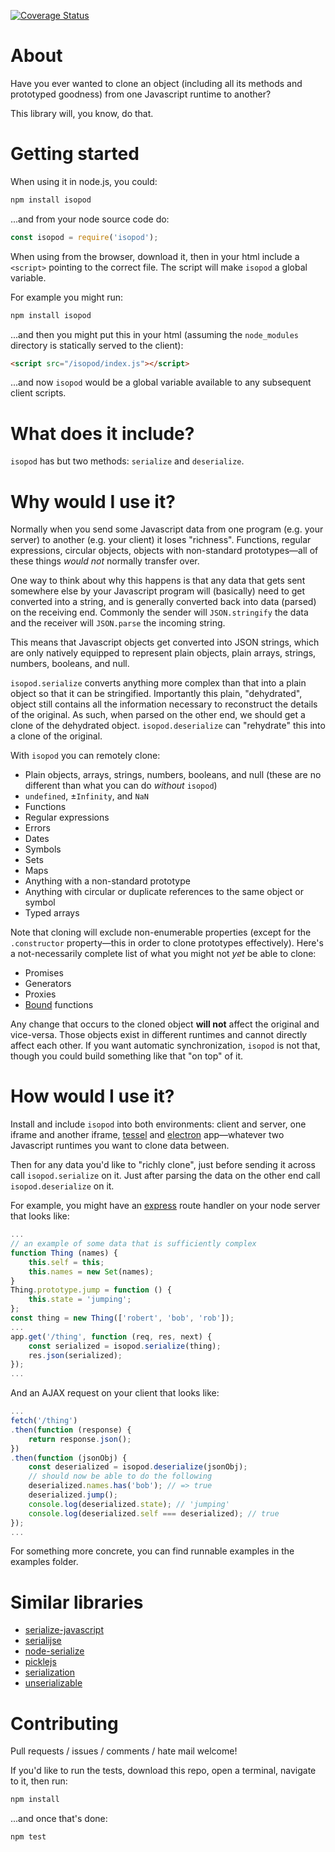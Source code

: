 [![Coverage Status](https://coveralls.io/repos/github/omriBernstein/isopod/badge.svg?branch=master)](https://coveralls.io/github/omriBernstein/isopod?branch=master)

# About

Have you ever wanted to clone an object (including all its methods and prototyped goodness) from one Javascript runtime to another?

This library will, you know, do that.

# Getting started

When using it in node.js, you could:

```bash
npm install isopod
```

...and from your node source code do:

```js
const isopod = require('isopod');
```

When using from the browser, download it, then in your html include a `<script>` pointing to the correct file. The script will make `isopod` a global variable.

For example you might run:

```bash
npm install isopod
``` 

...and then you might put this in your html (assuming the `node_modules` directory is statically served to the client):

```html
<script src="/isopod/index.js"></script>
```

...and now `isopod` would be a global variable available to any subsequent client scripts.

# What does it include?

`isopod` has but two methods: `serialize` and `deserialize`.

# Why would I use it?

Normally when you send some Javascript data from one program (e.g. your server) to another (e.g. your client) it loses "richness". Functions, regular expressions, circular objects, objects with non-standard prototypes—all of these things *would not* normally transfer over.

One way to think about why this happens is that any data that gets sent somewhere else by your Javascript program will (basically) need to get converted into a string, and is generally converted back into data (parsed) on the receiving end. Commonly the sender will `JSON.stringify` the data and the receiver will `JSON.parse` the incoming string.

This means that Javascript objects get converted into JSON strings, which are only natively equipped to represent plain objects, plain arrays, strings, numbers, booleans, and null.

`isopod.serialize` converts anything more complex than that into a plain object so that it can be stringified. Importantly this plain, "dehydrated", object still contains all the information necessary to reconstruct the details of the original. As such, when parsed on the other end, we should get a clone of the dehydrated object. `isopod.deserialize` can "rehydrate" this into a clone of the original.

With `isopod` you can remotely clone:

* Plain objects, arrays, strings, numbers, booleans, and null (these are no different than what you can do *without* `isopod`)
* `undefined`, ±`Infinity`, and `NaN`
* Functions
* Regular expressions
* Errors
* Dates
* Symbols
* Sets
* Maps
* Anything with a non-standard prototype
* Anything with circular or duplicate references to the same object or symbol
* Typed arrays

Note that cloning will exclude non-enumerable properties (except for the `.constructor` property—this in order to clone prototypes effectively). Here's a not-necessarily complete list of what you might not *yet* be able to clone:

* Promises
* Generators
* Proxies
* [Bound](https://developer.mozilla.org/en-US/docs/Web/JavaScript/Reference/Global_Objects/Function/bind) functions

Any change that occurs to the cloned object **will not** affect the original and vice-versa. Those objects exist in different runtimes and cannot directly affect each other. If you want automatic synchronization, `isopod` is not that, though you could build something like that "on top" of it.

# How would I use it?

Install and include `isopod` into both environments: client and server, one iframe and another iframe, [tessel](https://tessel.io/) and [electron](http://electron.atom.io/) app—whatever two Javascript runtimes you want to clone data between.

Then for any data you'd like to "richly clone", just before sending it across call `isopod.serialize` on it. Just after parsing the data on the other end call `isopod.deserialize` on it.

For example, you might have an [express](http://expressjs.com/) route handler on your node server that looks like:

```js
...
// an example of some data that is sufficiently complex
function Thing (names) {
	this.self = this;
	this.names = new Set(names);
}
Thing.prototype.jump = function () {
	this.state = 'jumping';
};
const thing = new Thing(['robert', 'bob', 'rob']);
...
app.get('/thing', function (req, res, next) {
	const serialized = isopod.serialize(thing);
	res.json(serialized);
});
...
```

And an AJAX request on your client that looks like:

```js
...
fetch('/thing')
.then(function (response) {
	return response.json();
})
.then(function (jsonObj) {
	const deserialized = isopod.deserialize(jsonObj);
	// should now be able to do the following
	deserialized.names.has('bob'); // => true
	deserialized.jump();
	console.log(deserialized.state); // 'jumping'
	console.log(deserialized.self === deserialized); // true
});
...
```

For something more concrete, you can find runnable examples in the examples folder.

# Similar libraries

* [serialize-javascript](https://www.npmjs.com/package/serialize-javascript)
* [serialijse](https://www.npmjs.com/package/serialijse)
* [node-serialize](https://www.npmjs.com/package/node-serialize)
* [picklejs](https://www.npmjs.com/package/picklejs)
* [serialization](https://www.npmjs.com/package/serialization)
* [unserializable](https://www.npmjs.com/package/unserializable)

# Contributing

Pull requests / issues / comments / hate mail welcome!

If you'd like to run the tests, download this repo, open a terminal, navigate to it, then run:

```bash
npm install
```

...and once that's done:

```bash
npm test
```
